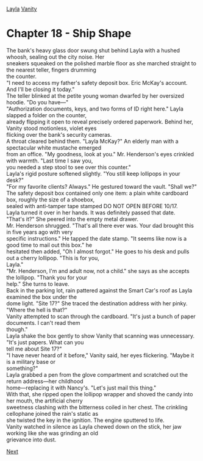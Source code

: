 [Layla](Layla.md)
[Vanity](Vanity.md)

# Chapter 18 - Ship Shape

The bank's heavy glass door swung shut behind Layla with a hushed whoosh, sealing out the city noise. Her  
sneakers squeaked on the polished marble floor as she marched straight to the nearest teller, fingers drumming  
the counter.  
"I need to access my father's safety deposit box. Eric McKay's account. And I'll be closing it today."  
The teller blinked at the petite young woman dwarfed by her oversized hoodie. "Do you have—"  
"Authorization documents, keys, and two forms of ID right here." Layla slapped a folder on the counter,  
already flipping it open to reveal precisely ordered paperwork. Behind her, Vanity stood motionless, violet eyes  
flicking over the bank's security cameras.  
A throat cleared behind them. "Layla McKay?" An elderly man with a spectacular white mustache emerged  
from an office. "My goodness, look at you." Mr. Henderson's eyes crinkled with warmth. "Last time I saw you,  
you needed a step stool to see over this counter."  
Layla's rigid posture softened slightly. "You still keep lollipops in your desk?"  
"For my favorite clients? Always." He gestured toward the vault. "Shall we?"  
The safety deposit box contained only one item: a plain white cardboard box, roughly the size of a shoebox,  
sealed with anti-tamper tape stamped DO NOT OPEN BEFORE 10/17.  
Layla turned it over in her hands. It was definitely passed that date.  
"That's it?" She peered into the empty metal drawer.  
Mr. Henderson shrugged. "That's all there ever was. Your dad brought this in five years ago with very  
specific instructions." He tapped the date stamp. "It seems like now is a good time to mail out this box." he  
hesitated then added, "Oh I almost forgot." He goes to his desk and pulls out a cherry lollipop. "This is for you,  
Layla."  
"Mr. Henderson, I'm and adult now, not a child." she says as she accepts the lollipop. "Thank you for your  
help." She turns to leave.  
Back in the parking lot, rain pattered against the Smart Car's roof as Layla examined the box under the  
dome light. "Site 17?" She traced the destination address with her pinky. "Where the hell is that?"  
Vanity attempted to scan through the cardboard. "It's just a bunch of paper documents. I can't read them  
though."  
Layla shake the box gently to show Vanity that scanning was unnecessary. "It's just papers. What can you  
tell me about Site 17?"  
"I have never heard of it before," Vanity said, her eyes flickering. "Maybe it is a military base or  
something?"  
Layla grabbed a pen from the glove compartment and scratched out the return address—her childhood  
home—replacing it with Nancy's. "Let's just mail this thing."  
With that, she ripped open the lollipop wrapper and shoved the candy into her mouth, the artificial cherry  
sweetness clashing with the bitterness coiled in her chest. The crinkling cellophane joined the rain's static as  
she twisted the key in the ignition. The engine sputtered to life.  
Vanity watched in silence as Layla chewed down on the stick, her jaw working like she was grinding an old  
grievance into dust.

[Next](119.md)